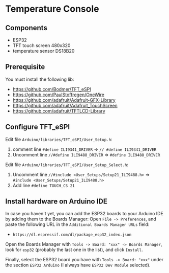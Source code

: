 # Temperature Console

## Components

* ESP32
* TFT touch screen 480x320
* temperature sensor DS18B20

## Prerequisite

You must install the following lib:

* https://github.com/Bodmer/TFT_eSPI
* https://github.com/PaulStoffregen/OneWire
* https://github.com/adafruit/Adafruit-GFX-Library
* https://github.com/adafruit/Adafruit_TouchScreen
* https://github.com/adafruit/TFTLCD-Library

## Configure TFT_eSPI

Edit file `Arduino/libraries/TFT_eSPI/User_Setup.h`:

1. comment line `#define ILI9341_DRIVER` => `// #define ILI9341_DRIVER`
2. Uncomment line `//#define ILI9488_DRIVER` => `#define ILI9488_DRIVER`

Edit file `Arduino/libraries/TFT_eSPI/User_Setup_Select.h`:

1. Uncomment line `//#include <User_Setups/Setup21_ILI9488.h>` => `#include <User_Setups/Setup21_ILI9488.h>`
2. Add line `#define TOUCH_CS 21`

## Install hardware on Arduino IDE

In case you haven't yet, you can add the ESP32 boards to your Arduino IDE by adding them to the Boards Manager: Open `File -> Preferences`, and paste the following URL in the `Additional Boards Manager URLs` field:

- `https://dl.espressif.com/dl/package_esp32_index.json`

Open the Boards Manager with `Tools -> Board: "xxx" -> Boards Manager`, look for `esp32` (probably the last one in the list), and click `Install`.

Finally, select the ESP32 board you have with `Tools -> Board: "xxx"` under the section `ESP32 Arduino` (I always have `ESP32 Dev Module` selected).